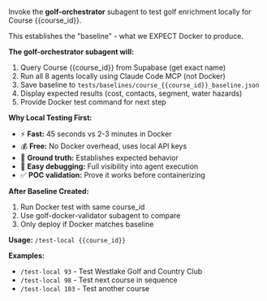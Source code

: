 Invoke the **golf-orchestrator** subagent to test golf enrichment locally for Course {{course_id}}.

This establishes the "baseline" - what we EXPECT Docker to produce.

**The golf-orchestrator subagent will:**
1. Query Course {{course_id}} from Supabase (get exact name)
2. Run all 8 agents locally using Claude Code MCP (not Docker)
3. Save baseline to `tests/baselines/course_{{course_id}}_baseline.json`
4. Display expected results (cost, contacts, segment, water hazards)
5. Provide Docker test command for next step

**Why Local Testing First:**
- ⚡ **Fast:** 45 seconds vs 2-3 minutes in Docker
- 💰 **Free:** No Docker overhead, uses local API keys
- 🎯 **Ground truth:** Establishes expected behavior
- 🐛 **Easy debugging:** Full visibility into agent execution
- ✅ **POC validation:** Prove it works before containerizing

**After Baseline Created:**
1. Run Docker test with same course_id
2. Use golf-docker-validator subagent to compare
3. Only deploy if Docker matches baseline

**Usage:** `/test-local {{course_id}}`

**Examples:**
- `/test-local 93` - Test Westlake Golf and Country Club
- `/test-local 98` - Test next course in sequence
- `/test-local 103` - Test another course
